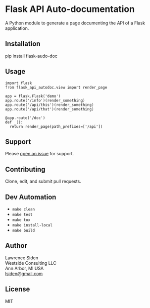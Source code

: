 # Flask API Auto-documentation

A Python module to generate a page documenting the API of a Flask application.

## Installation

pip install flask-audo-doc

## Usage

```
import flask
from flask_api_autodoc.view import render_page

app = flask.Flask('demo')
app.route('/info')(render_something)
app.route('/api/this')(render_something)
app.route('/api/that')(render_something)

@app.route('/doc')
def _():
  return render_page(path_prefixes=['/api'])
```

## Support

Please [open an issue](https://github.com/lsiden/flask-api-autodoc/issues/new) for support.

## Contributing

Clone, edit, and submit pull requests.

## Dev Automation

- `make clean`
- `make test`
- `make tox`
- `make install-local`
- `make build`

## Author

Lawrence Siden
<br>Westside Consulting LLC
<br>Ann Arbor, MI  USA
<br>lsiden@gmail.com

## License

MIT
